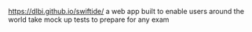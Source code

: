  https://dlbi.github.io/swiftide/
a web app built to enable users around the world take mock up tests to prepare for any exam
